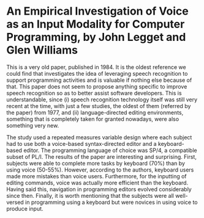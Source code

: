 # An Empirical Investigation of Voice as an Input Modality for Computer Programming, by John Legget and Glen Williams

This is a very old paper, published in 1984. It is the oldest reference we could find that investigates the idea of leveraging speech recognition to support programming activities and is valuable if nothing else because of that. This paper does not seem to propose anything specific to improve speech recognition so as to better assist software developers. This is understandable, since (i) speech recognition technology itself was still very recent at the time, with just a few studies, the oldest of them (referred by the paper) from 1977, and (ii) language-directed editing environments, something that is completely taken for granted nowadays, were also something very new. 

The study used a repeated measures variable design where each subject had to use both a voice-based syntax-directed editor and a keyboard-based editor. The programming language of choice was SP/4, a compatible subset of PL/I. The results of the paper are interesting and surprising. First, subjects were able to complete more tasks by keyboard (70%) than by using voice (50-55%). However, according to the authors, keyboard users made more mistakes than voice users. Furthermore, for the inputting of editing commands, voice was actually more efficient than the keyboard. Having said this, navigation in programming editors evolved considerably since then. Finally, it is worth mentioning that the subjects were all well-versed in programming using a keyboard but were novices in using voice to produce input. 
